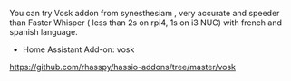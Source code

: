 
You can try Vosk addon from synesthesiam , very accurate and speeder than Faster Whisper ( less than 2s on rpi4, 1s on i3 NUC) with french and spanish language.



- Home Assistant Add-on: vosk

https://github.com/rhasspy/hassio-addons/tree/master/vosk